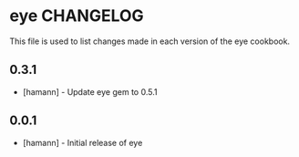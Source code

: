 eye CHANGELOG
=============

This file is used to list changes made in each version of the eye cookbook.

0.3.1
-----
- [hamann] - Update eye gem to 0.5.1

0.0.1
-----
- [hamann] - Initial release of eye
